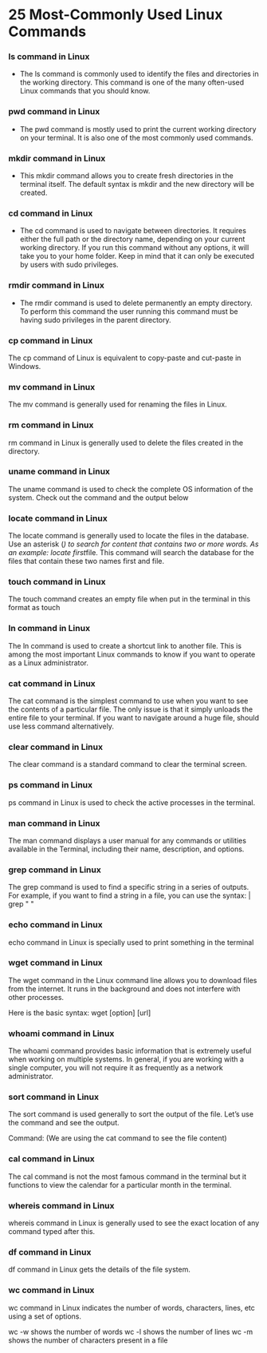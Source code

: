 # 25 Most-Commonly Used Linux Commands

### ls command in Linux

- The ls command is commonly used to identify the files and directories in the working directory. This command is one of the many often-used Linux commands that you should know.

### pwd command in Linux

- The pwd command is mostly used to print the current working directory on your terminal. It is also one of the most commonly used commands. 

###  mkdir command in Linux

- This mkdir command allows you to create fresh directories in the terminal itself. The default syntax is mkdir <directory name> and the new directory will be created.

### cd command in Linux

- The cd command is used to navigate between directories. It requires either the full path or the directory name, depending on your current working directory. If you run this command without any options, it will take you to your home folder. Keep in mind that it can only be executed by users with sudo privileges.

### rmdir command in Linux

- The rmdir command is used to delete permanently an empty directory. To perform this command the user running this command must be having sudo privileges in the parent directory. 

### cp command in Linux

The cp command of Linux is equivalent to copy-paste and cut-paste in Windows. 

### mv command in Linux

The mv command is generally used for renaming the files in Linux.

### rm command in Linux

rm command in Linux is generally used to delete the files created in the directory. 

###  uname command in Linux

The uname command is used to check the complete OS information of the system. Check out the command and the output below

### locate command in Linux

The locate command is generally used to locate the files in the database. Use an asterisk (*) to search for content that contains two or more words. As an example: locate first*file. This command will search the database for the files that contain these two names first and file.

### touch command in Linux

The touch command creates an empty file when put in the terminal in this format as touch <file name> 

### ln command in Linux

The ln command is used to create a shortcut link to another file. This is among the most important Linux commands to know if you want to operate as a Linux administrator.

### cat command in Linux

The cat command is the simplest command to use when you want to see the contents of a particular file. The only issue is that it simply unloads the entire file to your terminal. If you want to navigate around a huge file, should use less command alternatively.

### clear command in Linux

The clear command is a standard command to clear the terminal screen.

### ps command in Linux
ps command in Linux is used to check the active processes in the terminal.

### man command in Linux
The man command displays a user manual for any commands or utilities available in the Terminal, including their name, description, and options.

### grep command in Linux

The grep command is used to find a specific string in a series of outputs. For example, if you want to find a string in a file, you can use the syntax: <Any command with output> | grep "<string to find> "

### echo command in Linux

echo command in Linux is specially used to print something in the terminal

### wget command in Linux

The wget command in the Linux command line allows you to download files from the internet. It runs in the background and does not interfere with other processes.

Here is the basic syntax: wget [option] [url]

### whoami command in Linux

The whoami command provides basic information that is extremely useful when working on multiple systems. In general, if you are working with a single computer, you will not require it as frequently as a network administrator.

### sort command in Linux
The sort command is used generally to sort the output of the file. Let’s use the command and see the output.

Command: (We are using the cat command to see the file content)

### cal command in Linux

The cal command is not the most famous command in the terminal but it functions to view the calendar for a particular month in the terminal.

### whereis command in Linux

whereis command in Linux is generally used to see the exact location of any command typed after this.

### df command in Linux
df command in Linux gets the details of the file system.

### wc command in Linux
wc command in Linux indicates the number of words, characters, lines, etc using a set of options. 

wc -w shows the number of words
wc -l shows the number of lines
wc -m shows the number of characters present in a file
